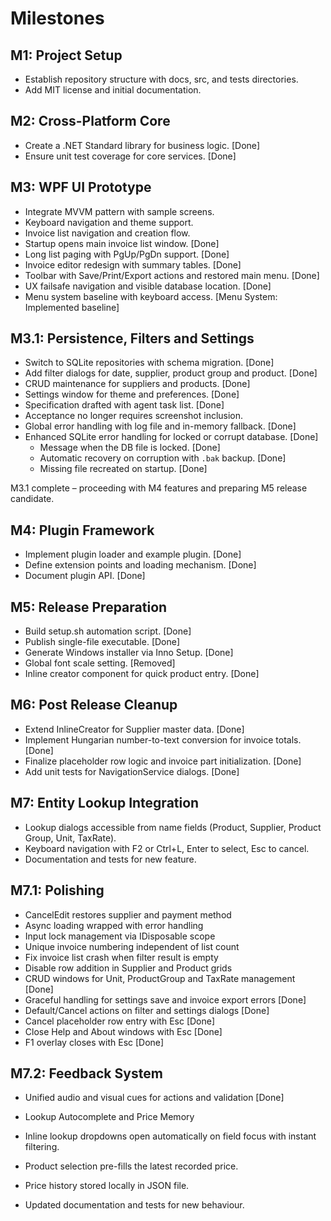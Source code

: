 # Milestones

## M1: Project Setup
- Establish repository structure with docs, src, and tests directories.
- Add MIT license and initial documentation.

## M2: Cross-Platform Core
- Create a .NET Standard library for business logic. [Done]
- Ensure unit test coverage for core services. [Done]

## M3: WPF UI Prototype
- Integrate MVVM pattern with sample screens.
- Keyboard navigation and theme support.
- Invoice list navigation and creation flow.
- Startup opens main invoice list window. [Done]
- Long list paging with PgUp/PgDn support. [Done]
- Invoice editor redesign with summary tables. [Done]
- Toolbar with Save/Print/Export actions and restored main menu. [Done]
- UX failsafe navigation and visible database location. [Done]
- Menu system baseline with keyboard access. [Menu System: Implemented baseline]

## M3.1: Persistence, Filters and Settings
- Switch to SQLite repositories with schema migration. [Done]
- Add filter dialogs for date, supplier, product group and product. [Done]
- CRUD maintenance for suppliers and products. [Done]
- Settings window for theme and preferences. [Done]
- Specification drafted with agent task list. [Done]
- Acceptance no longer requires screenshot inclusion.
- Global error handling with log file and in-memory fallback. [Done]
 - Enhanced SQLite error handling for locked or corrupt database. [Done]
   - Message when the DB file is locked. [Done]
   - Automatic recovery on corruption with `.bak` backup. [Done]
   - Missing file recreated on startup. [Done]

M3.1 complete – proceeding with M4 features and preparing M5 release candidate.

## M4: Plugin Framework
- Implement plugin loader and example plugin. [Done]
- Define extension points and loading mechanism. [Done]
- Document plugin API. [Done]

## M5: Release Preparation
- Build setup.sh automation script. [Done]
- Publish single-file executable. [Done]
- Generate Windows installer via Inno Setup. [Done]
- Global font scale setting. [Removed]
- Inline creator component for quick product entry. [Done]

## M6: Post Release Cleanup
- Extend InlineCreator for Supplier master data. [Done]
- Implement Hungarian number-to-text conversion for invoice totals. [Done]
- Finalize placeholder row logic and invoice part initialization. [Done]
- Add unit tests for NavigationService dialogs. [Done]
## M7: Entity Lookup Integration
- Lookup dialogs accessible from name fields (Product, Supplier, Product Group, Unit, TaxRate).
- Keyboard navigation with F2 or Ctrl+L, Enter to select, Esc to cancel.
- Documentation and tests for new feature.

## M7.1: Polishing
- CancelEdit restores supplier and payment method
- Async loading wrapped with error handling
- Input lock management via IDisposable scope
- Unique invoice numbering independent of list count
- Fix invoice list crash when filter result is empty
- Disable row addition in Supplier and Product grids
- CRUD windows for Unit, ProductGroup and TaxRate management [Done]
- Graceful handling for settings save and invoice export errors [Done]
- Default/Cancel actions on filter and settings dialogs [Done]
- Cancel placeholder row entry with Esc [Done]
- Close Help and About windows with Esc [Done]
- F1 overlay closes with Esc [Done]

## M7.2: Feedback System
- Unified audio and visual cues for actions and validation [Done]

- Lookup Autocomplete and Price Memory
- Inline lookup dropdowns open automatically on field focus with instant filtering.
- Product selection pre-fills the latest recorded price.
- Price history stored locally in JSON file.
- Updated documentation and tests for new behaviour.
